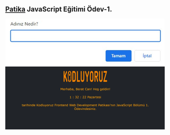 ## [Patika](https://www.patika.dev) JavaScript Eğitimi Ödev-1.
![Project Image 1](images/project-image-1.jpg)
![Project Image 2](images/project-image-2.jpg)